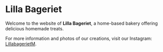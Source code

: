 # Lilla Bageriet

Welcome to the website of **Lilla Bageriet**, a home-based bakery offering delicious homemade treats.

For more information and photos of our creations, visit our Instagram: [LillabagerietM](https://www.instagram.com/LillabagerietM/).
